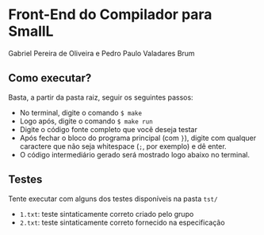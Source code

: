 # Front-End do Compilador para SmallL 
Gabriel Pereira de Oliveira e Pedro Paulo Valadares Brum

## Como executar?
Basta, a partir da pasta raiz, seguir os seguintes passos:
* No terminal, digite o comando `$ make`
* Logo após, digite o comando `$ make run`
* Digite o código fonte completo que você deseja testar
* Após fechar o bloco do programa principal (com `}`), digite com qualquer caractere que não seja whitespace (`;`, por exemplo) e dê enter.
* O código intermediário gerado será mostrado logo abaixo no terminal.

## Testes
Tente executar com alguns dos testes disponíveis na pasta `tst/`
* `1.txt`: teste sintaticamente correto criado pelo grupo
* `2.txt`: teste sintaticamente correto fornecido na especificação
